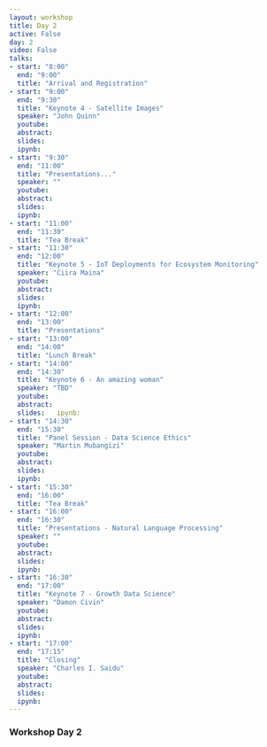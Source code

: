 ```yaml
---
layout: workshop
title: Day 2
active: False
day: 2
video: False
talks:
- start: "8:00"
  end: "9:00"
  title: "Arrival and Registration"
- start: "9:00"
  end: "9:30"
  title: "Keynote 4 - Satellite Images"
  speaker: "John Quinn"
  youtube:
  abstract:
  slides: 
  ipynb:
- start: "9:30"
  end: "11:00"
  title: "Presentations..."
  speaker: ""
  youtube:
  abstract:
  slides: 
  ipynb:
- start: "11:00"
  end: "11:30"
  title: "Tea Break"
- start: "11:30"
  end: "12:00"
  title: "Keynote 5 - IoT Deployments for Ecosystem Monitoring"
  speaker: "Ciira Maina"
  youtube:
  abstract:
  slides:
  ipynb:
- start: "12:00"
  end: "13:00"
  title: "Presentations"
- start: "13:00"
  end: "14:00"
  title: "Lunch Break" 
- start: "14:00"
  end: "14:30"
  title: "Keynote 6 - An amazing woman" 
  speaker: "TBD"
  youtube:
  abstract:
  slides:   ipynb:
- start: "14:30"
  end: "15:30"
  title: "Panel Session - Data Science Ethics"
  speaker: "Martin Mubangizi"
  youtube:
  abstract:
  slides: 
  ipynb:  
- start: "15:30"
  end: "16:00"
  title: "Tea Break"
- start: "16:00"
  end: "16:30"
  title: "Presentations - Natural Language Processing"
  speaker: ""
  youtube:
  abstract:
  slides: 
  ipynb:
- start: "16:30"
  end: "17:00"
  title: "Keynote 7 - Growth Data Science"
  speaker: "Damon Civin"
  youtube:
  abstract:
  slides: 
  ipynb:
- start: "17:00"
  end: "17:15"
  title: "Closing"
  speaker: "Charles I. Saidu"
  youtube:
  abstract:
  slides: 
  ipynb:
---
```


<h3> <b>Workshop Day 2</b></h3>
